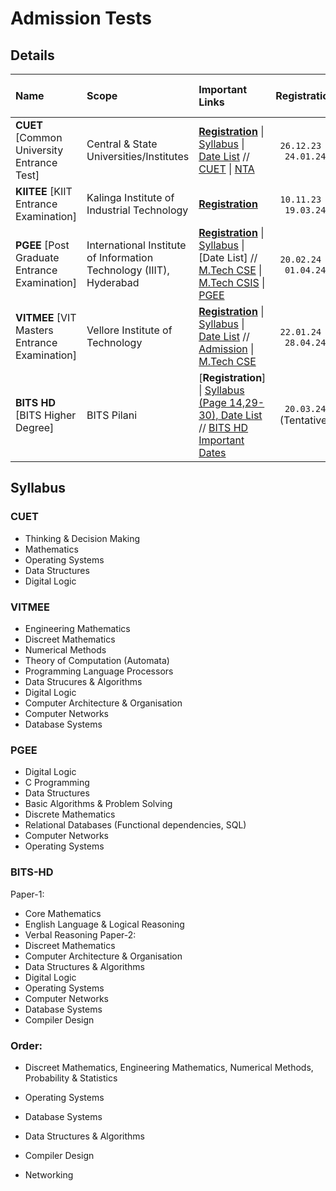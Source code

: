 # Admission Tests

## Details
| Name | Scope | Important Links | Registration | Admit Card | Exam Date \& Time | Councelling | Seat Allotment |
|:----------|:----------|:---------|:----------:|:----------:|:----------:|:----------:|:----------:|
| **CUET** \[Common University Entrance Test\] | Central \& State Universities/Institutes | [**Registration**](https://pgcuet.samarth.ac.in/index.php/app/registration/instructions) \| [Syllabus](https://cdnasb.samarth.ac.in/v2/2024/pg/pg-site-admin24/syllabus/science-pdf/computer-science-and-information-technology-scqp09-.pdf) \| [Date List](https://cdnasb.samarth.ac.in/v2/2024/pg/pg-site-admin24/public-notice/Public+Notice+regarding+for+launch+of+application+for+CUET+(PG)+-+2024.pdf) // [CUET](https://pgcuet.samarth.ac.in/) \| [NTA](https://nta.ac.in/) | `26.12.23` - `24.01.24` | `07.03.24` | `19.03.24` & `27.03.24` | TBA | TBA |
| **KIITEE** \[KIIT Entrance Examination\] | Kalinga Institute of Industrial Technology | [**Registration**](https://kiitee.eduquity.com/KIIT_2024/KIITEE_REG_2024/Relogin.aspx) | `10.11.23` - `19.03.24`  | TBA | `27.03.24` - `31.03.24` | TBA | TBA |
| **PGEE** \[Post Graduate Entrance Examination\] | International Institute of Information Technology (IIIT), Hyderabad | [**Registration**](https://admportal.iiit.ac.in/admissions.php) \| [Syllabus](https://pgadmissions.iiit.ac.in/monsoon_syllabus/) \| \[Date List\] // [M.Tech CSE](https://www.iiit.ac.in/academics/postgraduate/mtech/cse/) \| [M.Tech CSIS](https://www.iiit.ac.in/academics/postgraduate/mtech/csis/) \| [PGEE](https://pgadmissions.iiit.ac.in/pgee/) | `20.02.24` - `01.04.24` | `25.04.24` (Tentative) | `04.05.24`, `14:00 +3h`  | TBA | TBA |
| **VITMEE** \[VIT Masters Entrance Examination\] | Vellore Institute of Technology | [**Registration**](https://admissions.vit.ac.in/mtechapplication/login) \| [Syllabus](https://vit.ac.in/sites/default/files/vitmee/VITMEE-M.TechMCA-Syllabus-2023.pdf) \| [Date List](https://vit.ac.in/all-courses/pg/m.tech-programmes) // [Admission](https://vit.ac.in/all-courses/pg/m.tech-programmes) \| [M.Tech CSE](https://vit.ac.in/schools/school-of-computer-science-and-engineering-for-pg-courses) | `22.01.24` - `28.04.24` | TBA | `06.05.24` (Tentative) | `15.05.24` - `17.05.24` | `27.05.24` |
| **BITS HD** \[BITS Higher Degree\] | BITS Pilani | \[**Registration**\] \| [Syllabus (Page 14,29-30), Date List](https://www.bitsadmission.com/2023/hd/HD_Brochure_2023_24.pdf?2452022) // [BITS HD Important Dates](https://www.bitsadmission.com/hdmain.aspx?id=1262015#Impdates) | `20.03.24` (Tentative) | TBA | `20.05.24` and `27.05.24` (Tentative) | TBA | TBA |

## Syllabus

### CUET
- Thinking & Decision Making
- Mathematics
- Operating Systems
- Data Structures
- Digital Logic

### VITMEE
- Engineering Mathematics
- Discreet Mathematics
- Numerical Methods
- Theory of Computation (Automata)
- Programming Language Processors
- Data Strucures & Algorithms
- Digital Logic
- Computer Architecture & Organisation
- Computer Networks
- Database Systems

### PGEE
- Digital Logic
- C Programming
- Data Structures
- Basic Algorithms & Problem Solving
- Discrete Mathematics
- Relational Databases (Functional dependencies, SQL)
- Computer Networks
- Operating Systems

### BITS-HD
Paper-1:
- Core Mathematics
- English Language & Logical Reasoning
- Verbal Reasoning
Paper-2:
- Discreet Mathematics
- Computer Architecture & Organisation
- Data Structures & Algorithms
- Digital Logic
- Operating Systems
- Computer Networks
- Database Systems
- Compiler Design

### Order:
- Discreet Mathematics, Engineering Mathematics, Numerical Methods, Probability & Statistics
- Operating Systems
- Database Systems

- Data Structures & Algorithms
- Compiler Design
- Networking
